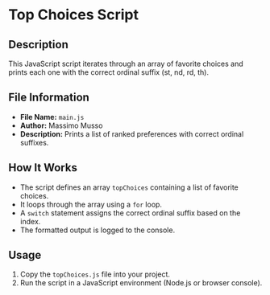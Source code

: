 # Top Choices Script

## Description
This JavaScript script iterates through an array of favorite choices and prints each one with the correct ordinal suffix (st, nd, rd, th).

## File Information
- **File Name:** `main.js`
- **Author:** Massimo Musso
- **Description:** Prints a list of ranked preferences with correct ordinal suffixes.

## How It Works
- The script defines an array `topChoices` containing a list of favorite choices.
- It loops through the array using a `for` loop.
- A `switch` statement assigns the correct ordinal suffix based on the index.
- The formatted output is logged to the console.

## Usage
1. Copy the `topChoices.js` file into your project.
2. Run the script in a JavaScript environment (Node.js or browser console).



